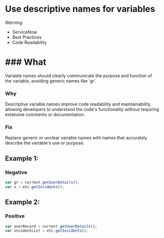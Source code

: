 <!-- #title -->
# Use descriptive names for variables

<!-- #severity -->
*Warning*

<!-- #categories -->
- ServiceNow
- Best Practices
- Code Readability

<!-- #description -->
# ### What
Variable names should clearly communicate the purpose and function of the variable, avoiding generic names like 'gr'.

### Why
Descriptive variable names improve code readability and maintainability, allowing developers to understand the code's functionality without requiring extensive comments or documentation.

### Fix
Replace generic or unclear variable names with names that accurately describe the variable's use or purpose.


<!-- #examples -->

## Example 1:

<!-- #example-->

### Negative

<!-- #example_negative_code-->

```js
var gr = current.getUserDetails();
var x = etc.getIncidents();
```

## Example 2:

<!-- #example-->

### Positive

<!-- #example_positive_code-->

```js
var userRecord = current.getUserDetails();
var incidentList = etc.getIncidents();
```
